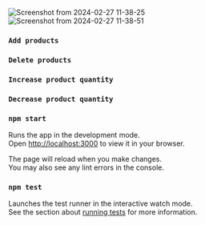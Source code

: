 ![Screenshot from 2024-02-27 11-38-25](https://github.com/Rajkumarkanthasamy/Shop-Now/assets/143165337/aef561a6-941c-42bf-8983-6bb70a47da28)
![Screenshot from 2024-02-27 11-38-51](https://github.com/Rajkumarkanthasamy/Shop-Now/assets/143165337/6886e3b6-be79-4ffa-9aae-4a7d948fa386)
 ### `Add products`
 ### `Delete products`
### `Increase product quantity`
### `Decrease product quantity`

### `npm start`

Runs the app in the development mode.\
Open [http://localhost:3000](http://localhost:3000) to view it in your browser.

The page will reload when you make changes.\
You may also see any lint errors in the console.

### `npm test`

Launches the test runner in the interactive watch mode.\
See the section about [running tests](https://facebook.github.io/create-react-app/docs/running-tests) for more information.

